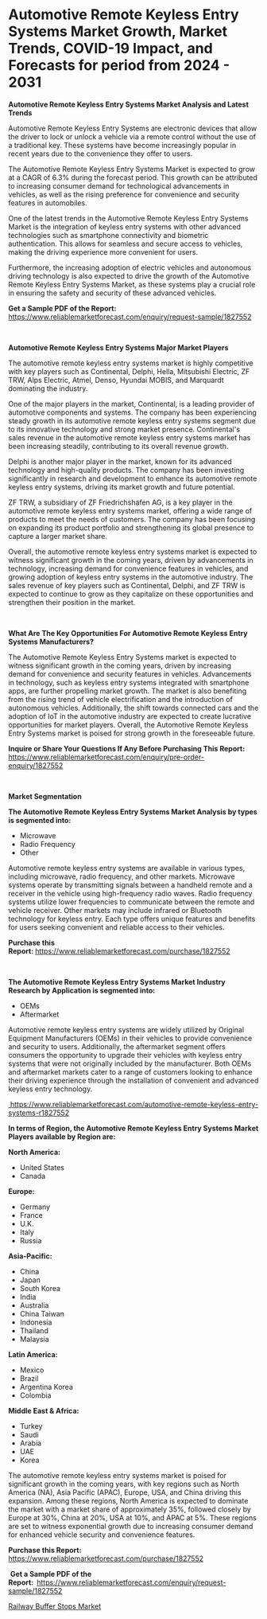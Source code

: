 <p><h1>Automotive Remote Keyless Entry Systems Market Growth, Market Trends, COVID-19 Impact, and Forecasts for period from 2024 - 2031</h1></p><p><strong>Automotive Remote Keyless Entry Systems Market Analysis and Latest Trends</strong></p>
<p><p>Automotive Remote Keyless Entry Systems are electronic devices that allow the driver to lock or unlock a vehicle via a remote control without the use of a traditional key. These systems have become increasingly popular in recent years due to the convenience they offer to users.</p><p>The Automotive Remote Keyless Entry Systems Market is expected to grow at a CAGR of 6.3% during the forecast period. This growth can be attributed to increasing consumer demand for technological advancements in vehicles, as well as the rising preference for convenience and security features in automobiles.</p><p>One of the latest trends in the Automotive Remote Keyless Entry Systems Market is the integration of keyless entry systems with other advanced technologies such as smartphone connectivity and biometric authentication. This allows for seamless and secure access to vehicles, making the driving experience more convenient for users.</p><p>Furthermore, the increasing adoption of electric vehicles and autonomous driving technology is also expected to drive the growth of the Automotive Remote Keyless Entry Systems Market, as these systems play a crucial role in ensuring the safety and security of these advanced vehicles.</p></p>
<p><strong>Get a Sample PDF of the Report:&nbsp;</strong> <a href="https://www.reliablemarketforecast.com/enquiry/request-sample/1827552">https://www.reliablemarketforecast.com/enquiry/request-sample/1827552</a></p>
<p>&nbsp;</p>
<p><strong>Automotive Remote Keyless Entry Systems Major Market Players</strong></p>
<p><p>The automotive remote keyless entry systems market is highly competitive with key players such as Continental, Delphi, Hella, Mitsubishi Electric, ZF TRW, Alps Electric, Atmel, Denso, Hyundai MOBIS, and Marquardt dominating the industry.</p><p>One of the major players in the market, Continental, is a leading provider of automotive components and systems. The company has been experiencing steady growth in its automotive remote keyless entry systems segment due to its innovative technology and strong market presence. Continental's sales revenue in the automotive remote keyless entry systems market has been increasing steadily, contributing to its overall revenue growth.</p><p>Delphi is another major player in the market, known for its advanced technology and high-quality products. The company has been investing significantly in research and development to enhance its automotive remote keyless entry systems, driving its market growth and future potential.</p><p>ZF TRW, a subsidiary of ZF Friedrichshafen AG, is a key player in the automotive remote keyless entry systems market, offering a wide range of products to meet the needs of customers. The company has been focusing on expanding its product portfolio and strengthening its global presence to capture a larger market share.</p><p>Overall, the automotive remote keyless entry systems market is expected to witness significant growth in the coming years, driven by advancements in technology, increasing demand for convenience features in vehicles, and growing adoption of keyless entry systems in the automotive industry. The sales revenue of key players such as Continental, Delphi, and ZF TRW is expected to continue to grow as they capitalize on these opportunities and strengthen their position in the market.</p></p>
<p>&nbsp;</p>
<p><strong>What Are The Key Opportunities For Automotive Remote Keyless Entry Systems Manufacturers?</strong></p>
<p><p>The Automotive Remote Keyless Entry Systems market is expected to witness significant growth in the coming years, driven by increasing demand for convenience and security features in vehicles. Advancements in technology, such as keyless entry systems integrated with smartphone apps, are further propelling market growth. The market is also benefiting from the rising trend of vehicle electrification and the introduction of autonomous vehicles. Additionally, the shift towards connected cars and the adoption of IoT in the automotive industry are expected to create lucrative opportunities for market players. Overall, the Automotive Remote Keyless Entry Systems market is poised for strong growth in the foreseeable future.</p></p>
<p><strong>Inquire or Share Your Questions If Any Before Purchasing This Report:</strong> <a href="https://www.reliablemarketforecast.com/enquiry/pre-order-enquiry/1827552">https://www.reliablemarketforecast.com/enquiry/pre-order-enquiry/1827552</a></p>
<p>&nbsp;</p>
<p><strong>Market Segmentation</strong></p>
<p><strong>The Automotive Remote Keyless Entry Systems Market Analysis by types is segmented into:</strong></p>
<p><ul><li>Microwave</li><li>Radio Frequency</li><li>Other</li></ul></p>
<p><p>Automotive remote keyless entry systems are available in various types, including microwave, radio frequency, and other markets. Microwave systems operate by transmitting signals between a handheld remote and a receiver in the vehicle using high-frequency radio waves. Radio frequency systems utilize lower frequencies to communicate between the remote and vehicle receiver. Other markets may include infrared or Bluetooth technology for keyless entry. Each type offers unique features and benefits for users seeking convenient and reliable access to their vehicles.</p></p>
<p><strong>Purchase this Report:&nbsp;</strong><a href="https://www.reliablemarketforecast.com/purchase/1827552">https://www.reliablemarketforecast.com/purchase/1827552</a></p>
<p>&nbsp;</p>
<p><strong>The Automotive Remote Keyless Entry Systems Market Industry Research by Application is segmented into:</strong></p>
<p><ul><li>OEMs</li><li>Aftermarket</li></ul></p>
<p><p>Automotive remote keyless entry systems are widely utilized by Original Equipment Manufacturers (OEMs) in their vehicles to provide convenience and security to users. Additionally, the aftermarket segment offers consumers the opportunity to upgrade their vehicles with keyless entry systems that were not originally included by the manufacturer. Both OEMs and aftermarket markets cater to a range of customers looking to enhance their driving experience through the installation of convenient and advanced keyless entry technology.</p></p>
<p><a href="https://www.reliablemarketforecast.com/automotive-remote-keyless-entry-systems-r1827552">&nbsp;https://www.reliablemarketforecast.com/automotive-remote-keyless-entry-systems-r1827552</a></p>
<p><strong>In terms of Region, the Automotive Remote Keyless Entry Systems Market Players available by Region are:</strong></p>
<p>
    <p> <strong> North America: </strong>
        <ul>
            <li>United States</li>
            <li>Canada</li>
        </ul>
        </p> 
    <p> <strong> Europe: </strong>
        <ul>
            <li>Germany</li>
            <li>France</li>
            <li>U.K.</li>
            <li>Italy</li>
            <li>Russia</li>
        </ul>
        </p> 
    <p> <strong> Asia-Pacific: </strong>
        <ul>
            <li>China</li>
            <li>Japan</li>
            <li>South Korea</li>
            <li>India</li>
            <li>Australia</li>
            <li>China Taiwan</li>
            <li>Indonesia</li>
            <li>Thailand</li>
            <li>Malaysia</li>
        </ul>
        </p> 
    <p> <strong> Latin America: </strong>
        <ul>
            <li>Mexico</li>
            <li>Brazil</li>
            <li>Argentina Korea</li>
            <li>Colombia</li>
        </ul>
        </p> 
    <p> <strong> Middle East & Africa: </strong>
        <ul>
            <li>Turkey</li>
            <li>Saudi</li>
            <li>Arabia</li>
            <li>UAE</li>
            <li>Korea</li>
        </ul>
    </p>
    </p>
<p><p>The automotive remote keyless entry systems market is poised for significant growth in the coming years, with key regions such as North America (NA), Asia Pacific (APAC), Europe, USA, and China driving this expansion. Among these regions, North America is expected to dominate the market with a market share of approximately 35%, followed closely by Europe at 30%, China at 20%, USA at 10%, and APAC at 5%. These regions are set to witness exponential growth due to increasing consumer demand for enhanced vehicle security and convenience features.</p></p>
<p><strong>Purchase this Report: </strong><a href="https://www.reliablemarketforecast.com/purchase/1827552">https://www.reliablemarketforecast.com/purchase/1827552</a></p>
<p>&nbsp;<strong>Get a Sample PDF of the Report:&nbsp;&nbsp;</strong><a href="https://www.reliablemarketforecast.com/enquiry/request-sample/1827552">https://www.reliablemarketforecast.com/enquiry/request-sample/1827552</a></p>
<p><strong></strong></p>
<p><p><a href="https://github.com/JameTravis/Market-Research-Report-List-6/blob/main/railway-buffer-stops-market.md">Railway Buffer Stops Market</a></p></p>